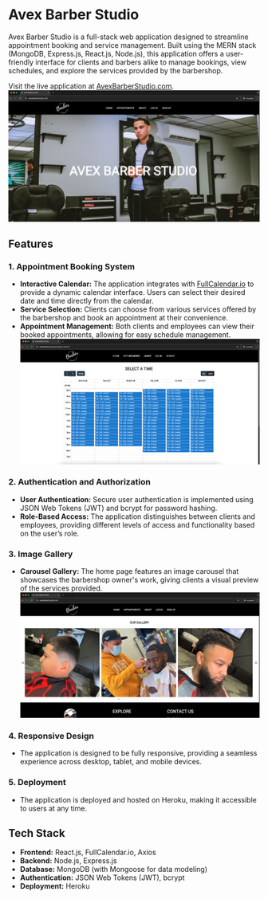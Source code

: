 # Avex Barber Studio

Avex Barber Studio is a full-stack web application designed to streamline appointment booking and service management. Built using the MERN stack (MongoDB, Express.js, React.js, Node.js), this application offers a user-friendly interface for clients and barbers alike to manage bookings, view schedules, and explore the services provided by the barbershop.

Visit the live application at [AvexBarberStudio.com](https://www.avexbarberstudio.com).
![Home Page](./screenshots/avexHomePage.png)

## Features

### 1. Appointment Booking System
- **Interactive Calendar:** The application integrates with [FullCalendar.io](https://fullcalendar.io) to provide a dynamic calendar interface. Users can select their desired date and time directly from the calendar.
- **Service Selection:** Clients can choose from various services offered by the barbershop and book an appointment at their convenience.
- **Appointment Management:** Both clients and employees can view their booked appointments, allowing for easy schedule management.
  ![calendar](./screenshots/calendar.png)

### 2. Authentication and Authorization
- **User Authentication:** Secure user authentication is implemented using JSON Web Tokens (JWT) and bcrypt for password hashing.
- **Role-Based Access:** The application distinguishes between clients and employees, providing different levels of access and functionality based on the user’s role.

### 3. Image Gallery
- **Carousel Gallery:** The home page features an image carousel that showcases the barbershop owner's work, giving clients a visual preview of the services provided.
  ![Image Carousel](./screenshots/gallery.png)

### 4. Responsive Design
- The application is designed to be fully responsive, providing a seamless experience across desktop, tablet, and mobile devices.

### 5. Deployment
- The application is deployed and hosted on Heroku, making it accessible to users at any time.

## Tech Stack

- **Frontend:** React.js, FullCalendar.io, Axios
- **Backend:** Node.js, Express.js
- **Database:** MongoDB (with Mongoose for data modeling)
- **Authentication:** JSON Web Tokens (JWT), bcrypt
- **Deployment:** Heroku
